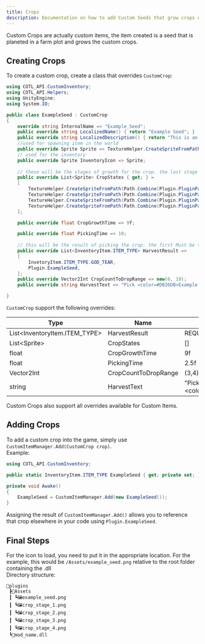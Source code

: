 ```yaml
---
title: Crops
description: Documentation on how to add Custom Seeds that grow crops using the Cult Of The Lamb API
---
```

Custom Crops are actually custom items, the item created is a seed that is planeted in a farm plot and grows the custom crops. 

## Creating Crops

To create a custom crop, create a class that overrides `CustomCrop`:

```csharp
using COTL_API.CustomInventory;
using COTL_API.Helpers;
using UnityEngine;
using System.IO;

public class ExampleSeed : CustomCrop
{
    override string InternalName => "Example_Seed";
    public override string LocalizedName() { return "Example Seed"; }
    public override string LocalizedDescription() { return "This is an example Seed"; }
    //used for spawning item in the world
    public override Sprite Sprite => TextureHelper.CreateSpriteFromPath(Path.Combine(Plugin.PluginPath, "Assets", "example_seed.png"));
    // used for the inventory
    public override Sprite InventoryIcon => Sprite;
    
    // these will be the stages of growth for the crop. the last stage is the stage that will get harvested
    public override List<Sprite> CropStates { get; } =
    [
        TextureHelper.CreateSpriteFromPath(Path.Combine(Plugin.PluginPath, "Assets", "crop_stage_1.png")),
        TextureHelper.CreateSpriteFromPath(Path.Combine(Plugin.PluginPath, "Assets", "crop_stage_2.png")),
        TextureHelper.CreateSpriteFromPath(Path.Combine(Plugin.PluginPath, "Assets", "crop_stage_3.png")),
        TextureHelper.CreateSpriteFromPath(Path.Combine(Plugin.PluginPath, "Assets", "crop_stage_4.png")),
    ];

    public override float CropGrowthTime => 9f;

    public override float PickingTime => 10;
    
    // this will be the result of picking the crop. the first Must be the "crop" result (e.g: pumpkins) and the second Must be the seed (e.g: pumpking seed). it must be at least size 2, anything after 2 is ignored.
    public override List<InventoryItem.ITEM_TYPE> HarvestResult =>
    [
        InvetoryItem.ITEM_TYPE.GOD_TEAR,
        Plugin.ExampleSeed,
    ];
    public override Vector2Int CropCountToDropRange => new(6, 10);
    public override string HarvestText => "Pick <color=#DB36DB>Example Seed</color>";

}
```


`CustomCrop` support the following overrides:

| Type | Name | Default |
|-|-|-|
List\<InventoryItem.ITEM_TYPE\> | HarvestResult | REQUIRED
List\<Sprite\>|CropStates | []|
float| CropGrowthTime | 9f|
float|PickingTime|2.5f|
Vector2Int|CropCountToDropRange|(3,4)|
string|HarvestText | "Pick <color=#FD1D03>Berries</color>"

Custom Crops also support all overrides available for Custom Items. 

## Adding Crops

To add a custom crop into the game, simply use `CustomItemManager.Add(CustomCrop crop)`.  
Example:

```csharp
using COTL_API.CustomInventory;

public static InventoryItem.ITEM_TYPE ExampleSeed { get; private set; }

private void Awake()
{
    ExampleSeed = CustomItemManager.Add(new ExampleSeed());
}
```

Assigning the result of `CustomItemManager.Add()` allows you to reference that crop elsewhere in your code using `Plugin.ExampleSeed`.
## Final Steps

For the icon to load, you need to put it in the appropriate location. For the example, this would be `/Assets/example_seed.png` relative to the root folder containing the .dll  
Directory structure:

```
📂plugins
 ┣📂Assets
 ┃ ┗🖼️example_seed.png
 ┃ ┗🖼️crop_stage_1.png
 ┃ ┗🖼️crop_stage_2.png
 ┃ ┗🖼️crop_stage_3.png
 ┃ ┗🖼️crop_stage_4.png
 ┗📜mod_name.dll
```

